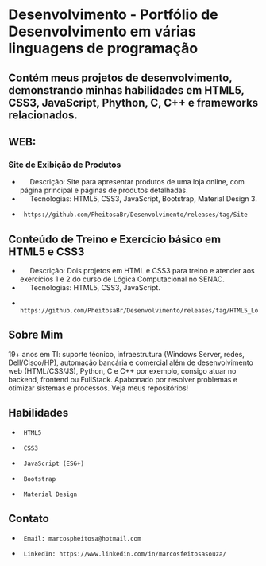 # Desenvolvimento - Portfólio de Desenvolvimento em várias linguagens de programação
## Contém meus projetos de desenvolvimento, demonstrando minhas habilidades em HTML5, CSS3, JavaScript, Phython, C, C++ e frameworks relacionados.
## WEB:

### Site de Exibição de Produtos
*      Descrição: Site para apresentar produtos de uma loja online, com página principal e páginas de produtos detalhadas.
*      Tecnologias: HTML5, CSS3, JavaScript, Bootstrap, Material Design 3.
*      https://github.com/PheitosaBr/Desenvolvimento/releases/tag/Site
  
## Conteúdo de Treino e Exercício básico em HTML5 e CSS3
*      Descrição: Dois projetos em HTML e CSS3 para treino e atender aos exercícios 1 e 2 do curso de Lógica Computacional no SENAC.
*      Tecnologias: HTML5, CSS3, JavaScript.
*      https://github.com/PheitosaBr/Desenvolvimento/releases/tag/HTML5_Logica_Computacional

## Sobre Mim

19+ anos em TI: suporte técnico, infraestrutura (Windows Server, redes, Dell/Cisco/HP), automação bancária e comercial além de desenvolvimento web (HTML/CSS/JS), Python, C e C++ por exemplo, consigo atuar no backend, frontend ou FullStack. Apaixonado por resolver problemas e otimizar sistemas e processos. Veja meus repositórios!

## Habilidades

*      HTML5
*      CSS3
*      JavaScript (ES6+)
*      Bootstrap
*      Material Design

## Contato

*      Email: marcospheitosa@hotmail.com
*      LinkedIn: https://www.linkedin.com/in/marcosfeitosasouza/
